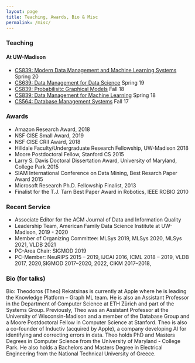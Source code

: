 ```yaml
---
layout: page
title: Teaching, Awards, Bio & Misc
permalink: /misc/
---
```


### Teaching 
#### At UW-Madison
* [CS839: Modern Data Management and Machine Learning Systems](https://thodrek.github.io/cs839_sp20/) Spring 20
* [CS639: Data Management for Data Science](https://thodrek.github.io/cs639_spring19/) Spring 19
* [CS839: Probabilisitc Graphical Models](https://thodrek.github.io/CS839_fall18/) Fall 18
* [CS839: Data Management for Machine Learning](https://thodrek.github.io/CS839_spring18/) Spring 18
* [CS564: Database Management Systems](https://thodrek.github.io/cs564-fall17/) Fall 17

### Awards
* Amazon Research Award, 2018
* NSF CISE Small Award, 2019
* NSF CISE CRII Award, 2018
* Hilldale Faculty/Undergraduate Research Fellowship, UW-Madison 2018
* Moore Postdoctoral Fellow, Stanford CS 2015
* Larry S. Davis Doctoral Dissertation Award, University of Maryland, College Park 2015
* SIAM International Conference on Data Mining, Best Resarch Paper Award 2015
* Microsoft Research Ph.D. Fellowship Finalist, 2013
* Finalist for the T.J. Tarn Best Paper Award in Robotics, IEEE ROBIO 2010

### Recent Service
* Associate Editor for the ACM Journal of Data and Information Quality
* Leadership Team, American Family Data Science Institute at UW-Madison, 2019 - 2020
* Member of Organizing Committee: MLSys 2019, MLSys 2020, MLSys 2021, VLDB 2021
* PC-Area Chair: SIGMOD 2019
* PC-Member: NeuRIPS 2015 – 2019, IJCAI 2016, ICML 2018 – 2019, VLDB 2017, 2020,SIGMOD 2017–2020, 2022, CIKM 2017–2018, 

### Bio (for talks)
Bio: Theodoros (Theo) Rekatsinas is currently at Apple where he is leading the Knowledge Platform – Graph ML team. He is also an Assistant Professor in the Department of Computer Science at ETH Zürich and part of the Systems Group. Previously, Theo was an Assistant Professor at the University of Wisconsin-Madison and a member of the Database Group and a Moore Postdoctoral Fellow in Computer Science at Stanford. Theo is also a co-founder of Inductiv (acquired by Apple), a company developing AI for identifying and correcting errors in data. Theo holds PhD and Masters Degrees in Computer Science from the University of Maryland - College Park. He also holds a Bachelors and Masters Degree in Electrical Engineering from the National Technical University of Greece.
